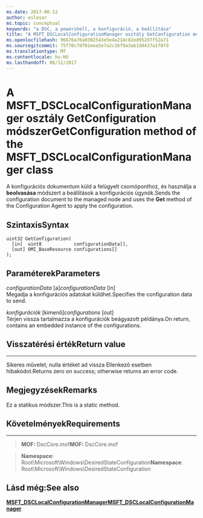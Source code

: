 ```yaml
---
ms.date: 2017-06-12
author: eslesar
ms.topic: conceptual
keywords: "a DSC, a powershell, a konfiguráció, a beállítása"
title: "A MSFT_DSCLocalConfigurationManager osztály GetConfiguration módszer"
ms.openlocfilehash: 96676a76a0302543e5e4a214c82ed952d7f52a71
ms.sourcegitcommit: 75f70c7df01eea5e7a2c16f9a3ab1dd437a1f8fd
ms.translationtype: MT
ms.contentlocale: hu-HU
ms.lasthandoff: 06/12/2017
---
```

# <a name="getconfiguration-method-of-the-msftdsclocalconfigurationmanager-class"></a><span data-ttu-id="36d82-103">A MSFT_DSCLocalConfigurationManager osztály GetConfiguration módszer</span><span class="sxs-lookup"><span data-stu-id="36d82-103">GetConfiguration method of the MSFT_DSCLocalConfigurationManager class</span></span>

<span data-ttu-id="36d82-104">A konfigurációs dokumentum küld a felügyelt csomóponthoz, és használja a **beolvasása** módszert a beállítások a konfigurációs ügynök.</span><span class="sxs-lookup"><span data-stu-id="36d82-104">Sends the configuration document to the managed node and uses the **Get** method of the Configuration Agent to apply the configuration.</span></span>

<a name="syntax"></a><span data-ttu-id="36d82-105">Szintaxis</span><span class="sxs-lookup"><span data-stu-id="36d82-105">Syntax</span></span>
------

```mof
uint32 GetConfiguration(
  [in]  uint8            configurationData[],
  [out] OMI_BaseResource configurations[]
);
```

<a name="parameters"></a><span data-ttu-id="36d82-106">Paraméterek</span><span class="sxs-lookup"><span data-stu-id="36d82-106">Parameters</span></span>
----------

<span data-ttu-id="36d82-107">*configurationData* \[a\]</span><span class="sxs-lookup"><span data-stu-id="36d82-107">*configurationData* \[in\]</span></span>  
<span data-ttu-id="36d82-108">Megadja a konfigurációs adatokat küldhet.</span><span class="sxs-lookup"><span data-stu-id="36d82-108">Specifies the configuration data to send.</span></span>

<span data-ttu-id="36d82-109">*konfigurációk* \[kimenő\]</span><span class="sxs-lookup"><span data-stu-id="36d82-109">*configurations* \[out\]</span></span>  
<span data-ttu-id="36d82-110">Térjen vissza tartalmazza a konfigurációk beágyazott példánya.</span><span class="sxs-lookup"><span data-stu-id="36d82-110">On return, contains an embedded instance of the configurations.</span></span>

## <a name="return-value"></a><span data-ttu-id="36d82-111">Visszatérési érték</span><span class="sxs-lookup"><span data-stu-id="36d82-111">Return value</span></span>
------------

<span data-ttu-id="36d82-112">Sikeres művelet; nulla értéket ad vissza Ellenkező esetben hibakódot.</span><span class="sxs-lookup"><span data-stu-id="36d82-112">Returns zero on success; otherwise returns an error code.</span></span>

## <a name="remarks"></a><span data-ttu-id="36d82-113">Megjegyzések</span><span class="sxs-lookup"><span data-stu-id="36d82-113">Remarks</span></span>

<span data-ttu-id="36d82-114">Ez a statikus módszer.</span><span class="sxs-lookup"><span data-stu-id="36d82-114">This is a static method.</span></span>

## <a name="requirements"></a><span data-ttu-id="36d82-115">Követelmények</span><span class="sxs-lookup"><span data-stu-id="36d82-115">Requirements</span></span>
------------
><span data-ttu-id="36d82-116">**MOF:** DscCore.mof</span><span class="sxs-lookup"><span data-stu-id="36d82-116">**MOF:** DscCore.mof</span></span>

><span data-ttu-id="36d82-117">**Namespace**: Root\Microsoft\Windows\DesiredStateConfiguration</span><span class="sxs-lookup"><span data-stu-id="36d82-117">**Namespace**: Root\Microsoft\Windows\DesiredStateConfiguration</span></span>


## <a name="see-also"></a><span data-ttu-id="36d82-118">Lásd még:</span><span class="sxs-lookup"><span data-stu-id="36d82-118">See also</span></span>


[<span data-ttu-id="36d82-119">**MSFT_DSCLocalConfigurationManager**</span><span class="sxs-lookup"><span data-stu-id="36d82-119">**MSFT_DSCLocalConfigurationManager**</span></span>](msft-dsclocalconfigurationmanager.md)
 

 



